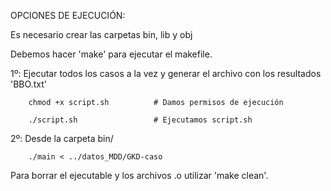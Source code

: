 OPCIONES DE EJECUCIÓN:

Es necesario crear las carpetas bin, lib y obj

Debemos hacer 'make' para ejecutar el makefile.

1º:
    Ejecutar todos los casos a la vez y generar el archivo con los resultados 'BBO.txt'
    
        chmod +x script.sh          # Damos permisos de ejecución
        
        ./script.sh                 # Ejecutamos script.sh

2º:
    Desde la carpeta bin/ 
    
        ./main < ../datos_MDD/GKD-caso


Para borrar el ejecutable y los archivos .o utilizar 'make clean'.
